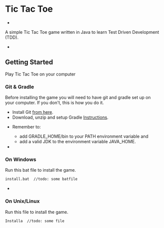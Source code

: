 # Tic Tac Toe
-
A simple Tic Tac Toe game written in Java to learn Test Driven Development (TDD).

-
## Getting Started
Play Tic Tac Toe on your computer

### Git & Gradle
Before installing the game you will need to have git and gradle set up on your computer.  If you don't, this is how you do it.
*   Install Git [from here](http://git-scm.com/download/win "Download and install it from here").
*   Download, unzip and setup Gradle [Instructions]( https://docs.gradle.org/current/userguide/installation.html "Follow these instructions").    
  - Remember to:
    - add GRADLE_HOME/bin to your PATH environment variable and
    - add a valid JDK to the environment variable JAVA_HOME.

-
### On Windows
Run this bat file to install the game. 
 ```sh
install.bat  //todo: some batfile
```

-
### On Unix/Linux
Run this file to install the game.
 ```sh
Installa  //todo: some file
```
